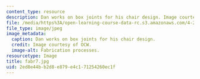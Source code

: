 ```yaml
---
content_type: resource
description: Dan works on box joints for his chair design. Image courtesy of OCW.
file: /media/https%3A/open-learning-course-data-rc.s3.amazonaws.com/4-296-furniture-making-spring-2005/2ed8e44bb2d8e879e4c171254260ec1f_fabr7.jpg
file_type: image/jpeg
image_metadata:
  caption: Dan works on box joints for his chair design.
  credit: Image courtesy of OCW.
  image-alt: Fabrication processes.
resourcetype: Image
title: fabr7.jpg
uid: 2ed8e44b-b2d8-e879-e4c1-71254260ec1f
---
```

